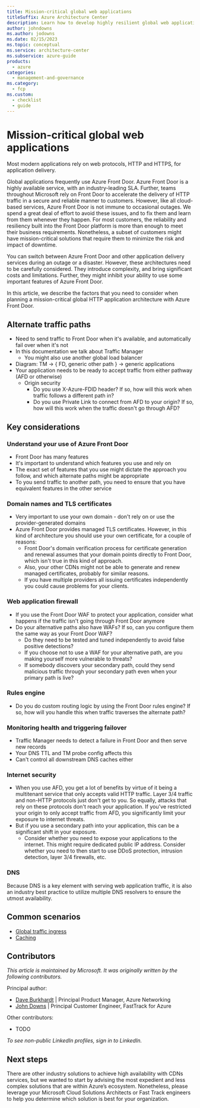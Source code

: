 ```yaml
---
title: Mission-critical global web applications
titleSuffix: Azure Architecture Center
description: Learn how to develop highly resilient global web applications.
author: johndowns
ms.author: jodowns
ms.date: 02/15/2023
ms.topic: conceptual
ms.service: architecture-center
ms.subservice: azure-guide
products:
  - azure
categories:
  - management-and-governance
ms.category:
  - fcp
ms.custom:
  - checklist
  - guide
---
```


# Mission-critical global web applications

Most modern applications rely on web protocols, HTTP and HTTPS, for application delivery. <!-- TODO more intro -->

Global applications frequently use Azure Front Door. Azure Front Door is a highly available service, with an industry-leading SLA. Further, teams throughout Microsoft rely on Front Door to accelerate the delivery of HTTP traffic in a secure and reliable manner to customers. However, like all cloud-based services, Azure Front Door is not immune to occasional outages. We spend a great deal of effort to avoid these issues, and to fix them and learn from them whenever they happen. For most customers, the reliability and resiliency built into the Front Door platform is more than enough to meet their business requirements. Nonetheless, a subset of customers might have mission-critical solutions that require them to minimize the risk and impact of downtime.

You can switch between Azure Front Door and other application delivery services during an outage or a disaster. However, these architectures need to be carefully considered. They introduce complexity, and bring significant costs and limitations. Further, they might inhibit your ability to use some important features of Azure Front Door.

In this article, we describe the factors that you need to consider when planning a mission-critical global HTTP application architecture with Azure Front Door.

## Alternate traffic paths

- Need to send traffic to Front Door when it's available, and automatically fail over when it's not
- In this documentation we talk about Traffic Manager
  - You might also use another global load balancer
- Diagram: TM -> { FD, generic other path } -> generic applications
- Your application needs to be ready to accept traffic from either pathway (AFD or otherwise)
  - Origin security
    - Do you use X-Azure-FDID header? If so, how will this work when traffic follows a different path in?
    - Do you use Private Link to connect from AFD to your origin? If so, how will this work when the traffic doesn't go through AFD?

## Key considerations

### Understand your use of Azure Front Door

- Front Door has many features
- It's important to understand which features you use and rely on
- The exact set of features that you use might dictate the approach you follow, and which alternate paths might be appropriate
- To you send traffic to another path, you need to ensure that you have equivalent features in the other service

### Domain names and TLS certificates

- Very important to use your own domain - don't rely on or use the provider-generated domains
- Azure Front Door provides managed TLS certificates. However, in this kind of architecture you should use your own certificate, for a couple of reasons:
  - Front Door's domain verification process for certificate generation and renewal assumes that your domain points directly to Front Door, which isn't true in this kind of approach.
  - Also, your other CDNs might not be able to generate and renew managed certificates, probably for similar reasons.
  - If you have multiple providers all issuing certificates independently you could cause problems for your clients.

### Web application firewall

- If you use the Front Door WAF to protect your application, consider what happens if the traffic isn't going through Front Door anymore
- Do your alternative paths also have WAFs? If so, can you configure them the same way as your Front Door WAF?
  - Do they need to be tested and tuned independently to avoid false positive detections?
  - If you choose not to use a WAF for your alternative path, are you making yourself more vulnerable to threats?
  - If somebody discovers your secondary path, could they send malicious traffic through your secondary path even when your primary path is live?

### Rules engine

- Do you do custom routing logic by using the Front Door rules engine? If so, how will you handle this when traffic traverses the alternate path?

### Monitoring health and triggering failover

- Traffic Manager needs to detect a failure in Front Door and then serve new records
- Your DNS TTL and TM probe config affects this
- Can't control all downstream DNS caches either

### Internet security

- When you use AFD, you get a lot of benefits by virtue of it being a multitenant service that only accepts valid HTTP traffic. Layer 3/4 traffic and non-HTTP protocols just don't get to you. So equally, attacks that rely on these protocols don't reach your application. If you've restricted your origin to only accept traffic from AFD, you significantly limit your exposure to internet threats.
- But if you use a secondary path into your application, this can be a significant shift in your exposure.
  - Consider whether you need to expose your applications to the internet. This might require dedicated public IP address. Consider whether you need to then start to use DDoS protection, intrusion detection, layer 3/4 firewalls, etc.

### DNS

Because DNS is a key element with serving web application traffic, it is also an industry best practice to utilize multiple DNS resolvers to ensure the utmost availability.

## Common scenarios

- [Global traffic ingress](./mission-critical-global-http-ingress.md)
- [Caching](./mission-critical-content-delivery.md)

## Contributors

*This article is maintained by Microsoft. It was originally written by the following contributors.*

Principal author:

 * [Dave Burkhardt](http://linkedin.com/in/david-burkhardt-13b79b3) | Principal Product Manager, Azure Networking
 * [John Downs](http://linkedin.com/in/john-downs) | Principal Customer Engineer, FastTrack for Azure

Other contributors:

 * TODO

*To see non-public LinkedIn profiles, sign in to LinkedIn.*

## Next steps

There are other industry solutions to achieve high availability with CDNs services, but we wanted to start by advising the most expedient and less complex solutions that are within Azure’s ecosystem. Nonetheless, please leverage your Microsoft Cloud Solutions Architects or Fast Track engineers to help you determine which solution is best for your organization.
